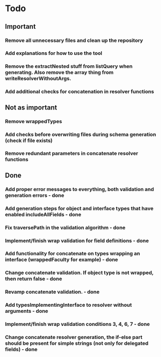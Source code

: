 # Todo

## Important

### Remove all unnecessary files and clean up the repository

### Add explanations for how to use the tool 

### Remove the extractNested stuff from listQuery when generating. Also remove the array thing from writeResolverWithoutArgs. 

### Add additional checks for concatenation in resolver functions

## Not as important

### Remove wrappedTypes 

### Add checks before overwriting files during schema generation (check if file exists)

### Remove redundant parameters in concatenate resolver functions

## Done

### Add proper error messages to everything, both validation and generation errors - done

### Add generation steps for object and interface types that have enabled includeAllFields - done

### Fix traversePath in the validation algorithm - done

### Implement/finish wrap validation for field definitions - done

### Add functionality for concatenate on types wrapping an interface (wrappedFaculty for example) - done

### Change concatenate validation. If object type is not wrapped, then return false - done

### Revamp concatenate validation. - done

### Add typesImplementingInterface to resolver without arguments - done

### Implement/finish wrap validation conditions 3, 4, 6, 7 - done

### Change concatenate resolver generation, the if-else part should be present for simple strings (not only for delegated fields) - done


